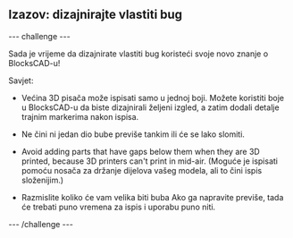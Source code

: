 ## Izazov: dizajnirajte vlastiti bug

--- challenge ---

Sada je vrijeme da dizajnirate vlastiti bug koristeći svoje novo znanje o BlocksCAD-u!

Savjet:

+ Većina 3D pisača može ispisati samo u jednoj boji. Možete koristiti boje u BlocksCAD-u da biste dizajnirali željeni izgled, a zatim dodali detalje trajnim markerima nakon ispisa.

+ Ne čini ni jedan dio bube previše tankim ili će se lako slomiti.

+ Avoid adding parts that have gaps below them when they are 3D printed, because 3D printers can't print in mid-air. (Moguće je ispisati pomoću nosača za držanje dijelova vašeg modela, ali to čini ispis složenijim.)

+ Razmislite koliko će vam velika biti buba Ako ga napravite previše, tada će trebati puno vremena za ispis i uporabu puno niti.

--- /challenge ---



 




  

